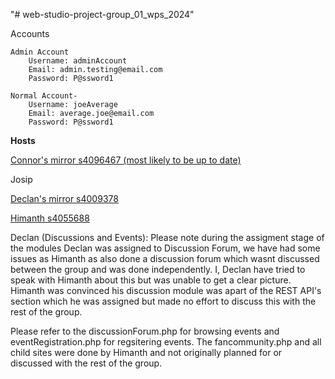 "# web-studio-project-group_01_wps_2024"

Accounts

    Admin Account
        Username: adminAccount
        Email: admin.testing@email.com
        Password: P@ssword1

    Normal Account-
        Username: joeAverage
        Email: average.joe@email.com
        Password: P@ssword1

**Hosts**

[Connor's mirror s4096467 (most likely to be up to date)](https://saturn.csit.rmit.edu.au/~s4096467/web-studio-project-group_01_wps_2024/siteRoot/)

Josip

[Declan's mirror s4009378](https://titan.csit.rmit.edu.au/~s4009378/web-studio-project-group_01_wps_2024/siteRoot/)

[Himanth s4055688](https://saturn.csit.rmit.edu.au/~s4055688/web-studio-project-group_01_wps_2024/siteRoot/fancommunity.php)

Declan (Discussions and Events):
Please note during the assigment stage of the modules Declan was assigned to Discussion Forum, we have had some issues as Himanth as also done a discussion forum which wasnt discussed between the group and was done independently. I, Declan have tried to speak with Himanth about this but was unable to get a clear picture. Himanth was convinced his discussion module was apart of the REST API's section which he was assigned but made no effort to discuss this with the rest of the group.

Please refer to the discussionForum.php for browsing events and eventRegistration.php for regsitering events. 
The fancommunity.php and all child sites were done by Himanth and not originally planned for or discussed with the rest of the group.